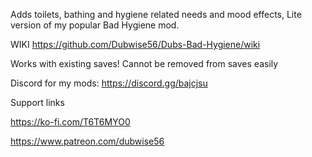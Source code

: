 Adds toilets, bathing and hygiene related needs and mood effects, Lite version of my popular Bad Hygiene mod.

WIKI https://github.com/Dubwise56/Dubs-Bad-Hygiene/wiki

Works with existing saves!
Cannot be removed from saves easily

Discord for my mods: https://discord.gg/bajcjsu

Support links

https://ko-fi.com/T6T6MYO0

https://www.patreon.com/dubwise56
